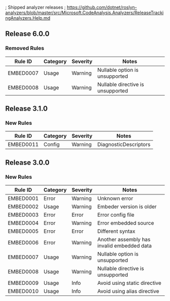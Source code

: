 ﻿; Shipped analyzer releases
; https://github.com/dotnet/roslyn-analyzers/blob/master/src/Microsoft.CodeAnalysis.Analyzers/ReleaseTrackingAnalyzers.Help.md

## Release 6.0.0

### Removed Rules

Rule ID | Category | Severity | Notes
--------|----------|----------|-------
EMBED0007 | Usage | Warning | Nullable option is unsupported
EMBED0008 | Usage | Warning | Nullable directive is unsupported

## Release 3.1.0

### New Rules
Rule ID | Category | Severity | Notes
--------|----------|----------|-------
EMBED0011 | Config | Warning | DiagnosticDescriptors

## Release 3.0.0

### New Rules
Rule ID | Category | Severity | Notes
--------|----------|----------|-------
EMBED0001 | Error | Warning | Unknown error
EMBED0002 | Usage | Warning | Embeder version is older
EMBED0003 | Error | Error | Error config file
EMBED0004 | Error | Warning | Error embedded source
EMBED0005 | Error | Error | Different syntax
EMBED0006 | Error | Warning | Another assembly has invalid embedded data
EMBED0007 | Usage | Warning | Nullable option is unsupported
EMBED0008 | Usage | Warning | Nullable directive is unsupported
EMBED0009 | Usage | Info | Avoid using static directive
EMBED0010 | Usage | Info | Avoid using alias directive
